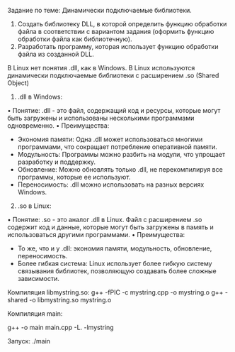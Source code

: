 Задание по теме: Динамически подключаемые библиотеки.
1. Создать библиотеку DLL, в которой определить функцию обработки файла в соответствии с вариантом задания (оформить функцию обработки файла как библиотечную).
2. Разработать программу, которая использует функцию обработки файла из созданной DLL.


В Linux нет понятия .dll, как в Windows. В Linux используются динамически подключаемые библиотеки с расширением .so (Shared Object)  

1. .dll в Windows:

• Понятие: .dll - это файл, содержащий код и ресурсы, которые могут быть загружены и использованы несколькими программами одновременно. 
• Преимущества:
  * Экономия памяти: Одна .dll может использоваться многими программами, что сокращает потребление оперативной памяти.
  * Модульность: Программы можно разбить на модули, что упрощает разработку и поддержку.
  * Обновление: Можно обновлять только .dll, не перекомпилируя все программы, которые ее используют.
  * Переносимость: .dll можно использовать на разных версиях Windows.

2. .so в Linux:

• Понятие: .so - это аналог .dll в Linux. Файл с расширением .so содержит код и данные, которые могут быть загружены в память и использоваться другими программами. 
• Преимущества: 
  * То же, что и у .dll: экономия памяти, модульность, обновление, переносимость.
  * Более гибкая система: Linux использует более гибкую систему связывания библиотек, позволяющую создавать более сложные зависимости.





Компиляция libmystring.so: 
g++ -fPIC -c mystring.cpp -o mystring.o
g++ -shared -o libmystring.so mystring.o

Компиляция main:

g++ -o main main.cpp -L. -lmystring


Запуск:
./main 
